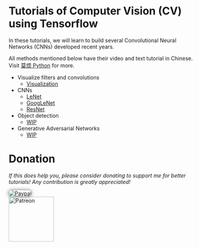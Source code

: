 # Tutorials of Computer Vision (CV) using Tensorflow


In these tutorials, we will learn to build several Convolutional Neural Networks (CNNs) developed recent years.

All methods mentioned below have their video and text tutorial in Chinese. Visit [莫烦 Python](https://morvanzhou.github.io/) for more.

* Visualize filters and convolutions
  * [Visualization](/codes/000_visualization.py)
* CNNs
  * [LeNet](/codes/101_LeNet.py) 
  * [GoogLeNet](/codes/102_GoogLeNet.py) 
  * [ResNet](/codes/103_ResNet.py) 
* Object detection
  * [WIP](#)
* Generative Adversarial Networks
  * [WIP](#)
  

<!--
### [Visualization](/codes/000_visualization.py)
<a href="/codes/000_visualization.py">
    <img class="course-image" src="" >
</a>
-->


# Donation

*If this does help you, please consider donating to support me for better tutorials! Any contribution is greatly appreciated!*

<div >
  <a href="https://www.paypal.com/cgi-bin/webscr?cmd=_donations&amp;business=morvanzhou%40gmail%2ecom&amp;lc=C2&amp;item_name=MorvanPython&amp;currency_code=AUD&amp;bn=PP%2dDonationsBF%3abtn_donateCC_LG%2egif%3aNonHosted">
    <img style="border-radius: 20px;  box-shadow: 0px 0px 10px 1px  #888888;"
         src="https://www.paypalobjects.com/webstatic/en_US/i/btn/png/silver-pill-paypal-44px.png"
         alt="Paypal"
         height="auto" ></a>
</div>

<div>
  <a href="https://www.patreon.com/morvan">
    <img src="https://morvanzhou.github.io/static/img/support/patreon.jpg"
         alt="Patreon"
         height=120>
  </a>
</div>